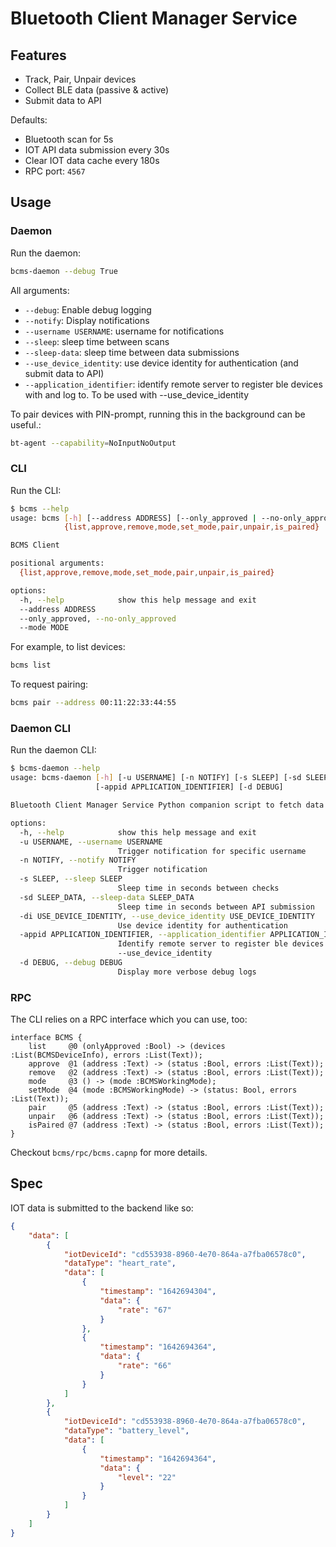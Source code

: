 # Bluetooth Client Manager Service

## Features

- Track, Pair, Unpair devices
- Collect BLE data (passive & active)
- Submit data to API

Defaults:

 - Bluetooth scan for 5s
 - IOT API data submission every 30s
 - Clear IOT data cache every 180s
 - RPC port: `4567`

## Usage

### Daemon

Run the daemon:

```bash
bcms-daemon --debug True
```

All arguments:

- `--debug`: Enable debug logging
- `--notify`: Display notifications
- `--username USERNAME`: username for notifications
- `--sleep`: sleep time between scans
- `--sleep-data`: sleep time between data submissions
- `--use_device_identity`: use device identity for authentication (and submit data to API)
- `--application_identifier`: identify remote server to register ble devices with and log to. To be used with --use_device_identity

To pair devices with PIN-prompt, running this in the background can be useful.:

```bash
bt-agent --capability=NoInputNoOutput
```

### CLI

Run the CLI:

```bash
$ bcms --help
usage: bcms [-h] [--address ADDRESS] [--only_approved | --no-only_approved] [--mode MODE]
            {list,approve,remove,mode,set_mode,pair,unpair,is_paired}

BCMS Client

positional arguments:
  {list,approve,remove,mode,set_mode,pair,unpair,is_paired}

options:
  -h, --help            show this help message and exit
  --address ADDRESS
  --only_approved, --no-only_approved
  --mode MODE
```

For example, to list devices:

```bash
bcms list
```

To request pairing:

```bash
bcms pair --address 00:11:22:33:44:55
```

### Daemon CLI

Run the daemon CLI:

```bash
$ bcms-daemon --help
usage: bcms-daemon [-h] [-u USERNAME] [-n NOTIFY] [-s SLEEP] [-sd SLEEP_DATA] [-di USE_DEVICE_IDENTITY]
                   [-appid APPLICATION_IDENTIFIER] [-d DEBUG]

Bluetooth Client Manager Service Python companion script to fetch data from bluetooth device and write to file.

options:
  -h, --help            show this help message and exit
  -u USERNAME, --username USERNAME
                        Trigger notification for specific username
  -n NOTIFY, --notify NOTIFY
                        Trigger notification
  -s SLEEP, --sleep SLEEP
                        Sleep time in seconds between checks
  -sd SLEEP_DATA, --sleep-data SLEEP_DATA
                        Sleep time in seconds between API submission
  -di USE_DEVICE_IDENTITY, --use_device_identity USE_DEVICE_IDENTITY
                        Use device identity for authentication
  -appid APPLICATION_IDENTIFIER, --application_identifier APPLICATION_IDENTIFIER
                        Identify remote server to register ble devices with and log to. To be used with
                        --use_device_identity
  -d DEBUG, --debug DEBUG
                        Display more verbose debug logs
```

### RPC

The CLI relies on a RPC interface which you can use, too:

```
interface BCMS {
    list     @0 (onlyApproved :Bool) -> (devices :List(BCMSDeviceInfo), errors :List(Text));
    approve  @1 (address :Text) -> (status :Bool, errors :List(Text));
    remove   @2 (address :Text) -> (status :Bool, errors :List(Text));
    mode     @3 () -> (mode :BCMSWorkingMode);
    setMode  @4 (mode :BCMSWorkingMode) -> (status: Bool, errors :List(Text));
    pair     @5 (address :Text) -> (status :Bool, errors :List(Text));
    unpair   @6 (address :Text) -> (status :Bool, errors :List(Text));
    isPaired @7 (address :Text) -> (status :Bool, errors :List(Text));
}
```

Checkout `bcms/rpc/bcms.capnp` for more details.

## Spec

IOT data is submitted to the backend like so:

```json
{
    "data": [
        {
            "iotDeviceId": "cd553938-8960-4e70-864a-a7fba06578c0",
            "dataType": "heart_rate",
            "data": [
                {
                    "timestamp": "1642694304",
                    "data": {
                        "rate": "67"
                    }
                },
                {
                    "timestamp": "1642694364",
                    "data": {
                        "rate": "66"
                    }
                }
            ]
        },
        {
            "iotDeviceId": "cd553938-8960-4e70-864a-a7fba06578c0",
            "dataType": "battery_level",
            "data": [
                {
                    "timestamp": "1642694364",
                    "data": {
                        "level": "22"
                    }
                }
            ]
        }
    ]
}
```